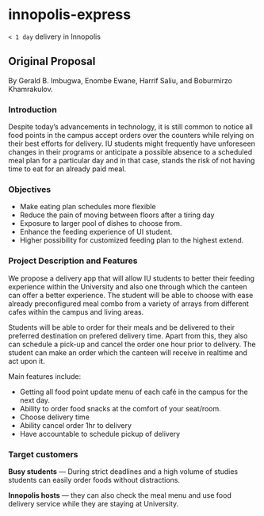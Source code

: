 # innopolis-express
`< 1 day` delivery in Innopolis

## Original Proposal
By Gerald B. Imbugwa, Enombe Ewane, Harrif Saliu, and Boburmirzo Khamrakulov.

### Introduction
Despite today’s advancements in technology, it is still common to notice
all food points in the campus accept orders over the counters
while relying on their best efforts for delivery.
IU students might frequently have unforeseen changes in
their programs or anticipate a possible absence to a scheduled meal plan
for a particular day and in that case, stands the risk of not having
time to eat for an already paid meal.

### Objectives
* Make eating plan schedules more flexible
* Reduce the pain of moving between floors after a tiring day
* Exposure to larger pool of dishes to choose from.
* Enhance the feeding experience of UI student.
* Higher possibility for customized feeding plan to the highest extend.

### Project Description and Features
We propose a delivery app that will allow IU students to better their
feeding experience within the University and also one through which
the canteen can offer a better experience.
The student will be able to choose with ease already preconfigured meal combo
from a variety of arrays from different cafes within the campus and
living areas.

Students will be able to order for their meals and be delivered to
their preferred destination on prefered delivery time. Apart from this,
they also can schedule a pick-up and cancel the order one hour
prior to delivery.
The student can make an order which the canteen will
receive in realtime and act upon it.

Main features include:
* Getting all food point update menu of each café in the campus for the next day.
* Ability to order food snacks at the comfort of your seat/room.
* Choose delivery time
* Ability cancel order 1hr to delivery
* Have accountable to schedule pickup of delivery 

### Target customers
**Busy students** — During strict deadlines and a high volume of studies
students can easily order foods without distractions.

**Innopolis hosts** — they can also check the meal menu and use
food delivery service while they are staying at University.
